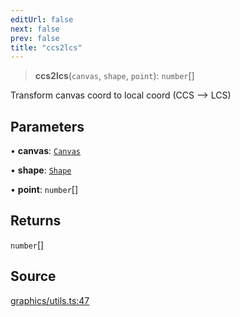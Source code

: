```yaml
---
editUrl: false
next: false
prev: false
title: "ccs2lcs"
---
```


> **ccs2lcs**(`canvas`, `shape`, `point`): `number`[]

Transform canvas coord to local coord (CCS --> LCS)

## Parameters

• **canvas**: [`Canvas`](/api-core/classes/canvas/)

• **shape**: [`Shape`](/api-core/classes/shape/)

• **point**: `number`[]

## Returns

`number`[]

## Source

[graphics/utils.ts:47](https://github.com/dakhetov/dgmjs/blob/main/packages/core/src/graphics/utils.ts#L47)
